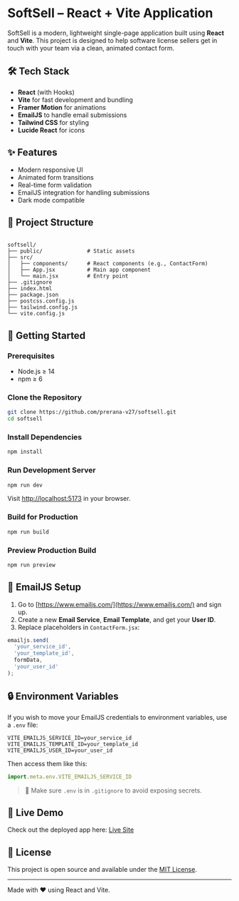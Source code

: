 # SoftSell – React + Vite Application

SoftSell is a modern, lightweight single-page application built using **React** and **Vite**. This project is designed to help software license sellers get in touch with your team via a clean, animated contact form.

## 🛠️ Tech Stack

- **React** (with Hooks)
- **Vite** for fast development and bundling
- **Framer Motion** for animations
- **EmailJS** to handle email submissions
- **Tailwind CSS** for styling
- **Lucide React** for icons

## ✨ Features

- Modern responsive UI
- Animated form transitions
- Real-time form validation
- EmailJS integration for handling submissions
- Dark mode compatible

## 📁 Project Structure

```

softsell/
├── public/              # Static assets
├── src/
│   ├── components/      # React components (e.g., ContactForm)
│   ├── App.jsx          # Main app component
│   └── main.jsx         # Entry point
├── .gitignore
├── index.html
├── package.json
├── postcss.config.js
├── tailwind.config.js
└── vite.config.js

````

## 🚀 Getting Started

### Prerequisites

- Node.js ≥ 14
- npm ≥ 6

### Clone the Repository

```bash
git clone https://github.com/prerana-v27/softsell.git
cd softsell
````

### Install Dependencies

```bash
npm install
```

### Run Development Server

```bash
npm run dev
```

Visit [http://localhost:5173](http://localhost:5173) in your browser.

### Build for Production

```bash
npm run build
```

### Preview Production Build

```bash
npm run preview
```

## 📨 EmailJS Setup

1. Go to [https://www.emailjs.com/](https://www.emailjs.com/) and sign up.
2. Create a new **Email Service**, **Email Template**, and get your **User ID**.
3. Replace placeholders in `ContactForm.jsx`:

```js
emailjs.send(
  'your_service_id',
  'your_template_id',
  formData,
  'your_user_id'
);
```

## 🔒 Environment Variables

If you wish to move your EmailJS credentials to environment variables, use a `.env` file:

```env
VITE_EMAILJS_SERVICE_ID=your_service_id
VITE_EMAILJS_TEMPLATE_ID=your_template_id
VITE_EMAILJS_USER_ID=your_user_id
```

Then access them like this:

```js
import.meta.env.VITE_EMAILJS_SERVICE_ID
```

> 🔐 Make sure `.env` is in `.gitignore` to avoid exposing secrets.

## 🚀 Live Demo

Check out the deployed app here: [Live Site](https://soft-sell-g8tgpzipj-1ds22cb038preranavs-projects.vercel.app/)

## 🧾 License

This project is open source and available under the [MIT License](LICENSE).

---

Made with ❤️ using React and Vite.

